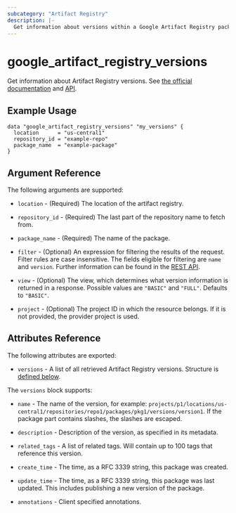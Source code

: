 ```yaml
---
subcategory: "Artifact Registry"
description: |-
  Get information about versions within a Google Artifact Registry package.
---
```


# google_artifact_registry_versions

Get information about Artifact Registry versions.
See [the official documentation](https://cloud.google.com/artifact-registry/docs/overview)
and [API](https://cloud.google.com/artifact-registry/docs/reference/rest/v1/projects.locations.repositories.packages.versions/list).

## Example Usage

```hcl
data "google_artifact_registry_versions" "my_versions" {
  location      = "us-central1"
  repository_id = "example-repo"
  package_name  = "example-package"
}
```

## Argument Reference

The following arguments are supported:

* `location` - (Required) The location of the artifact registry.

* `repository_id` - (Required) The last part of the repository name to fetch from.

* `package_name` - (Required) The name of the package.

* `filter` - (Optional) An expression for filtering the results of the request. Filter rules are case insensitive. The fields eligible for filtering are `name` and `version`. Further information can be found in the [REST API](https://cloud.google.com/artifact-registry/docs/reference/rest/v1/projects.locations.repositories.packages.versions/list#query-parameters).

* `view` - (Optional) The view, which determines what version information is returned in a response. Possible values are `"BASIC"` and `"FULL"`. Defaults to `"BASIC"`.

* `project` - (Optional) The project ID in which the resource belongs. If it is not provided, the provider project is used.

## Attributes Reference

The following attributes are exported:

* `versions` - A list of all retrieved Artifact Registry versions. Structure is [defined below](#nested_versions).

<a name="nested_versions"></a>The `versions` block supports:

* `name` - The name of the version, for example: `projects/p1/locations/us-central1/repositories/repo1/packages/pkg1/versions/version1`. If the package part contains slashes, the slashes are escaped.

* `description` - Description of the version, as specified in its metadata.

* `related_tags` - A list of related tags. Will contain up to 100 tags that reference this version.

* `create_time` - The time, as a RFC 3339 string, this package was created. 

* `update_time` - The time, as a RFC 3339 string, this package was last updated. This includes publishing a new version of the package.

* `annotations` - Client specified annotations.
